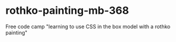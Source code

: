 # rothko-painting-mb-368
Free code camp "learning to use CSS in the box model with a rothko painting"
